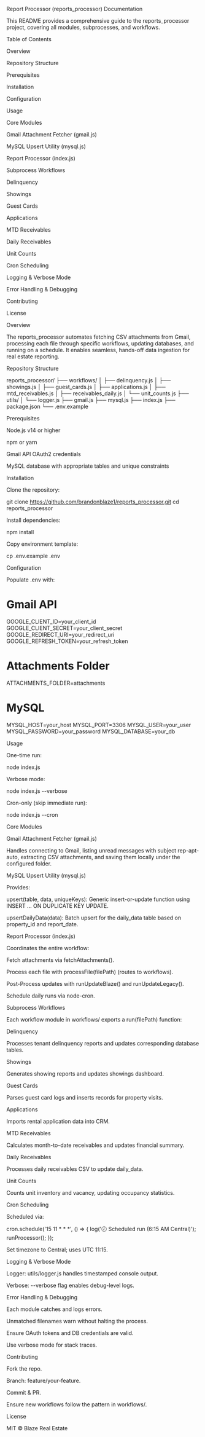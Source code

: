 Report Processor (reports_processor) Documentation

This README provides a comprehensive guide to the reports_processor project, covering all modules, subprocesses, and workflows.

Table of Contents

Overview

Repository Structure

Prerequisites

Installation

Configuration

Usage

Core Modules

Gmail Attachment Fetcher (gmail.js)

MySQL Upsert Utility (mysql.js)

Report Processor (index.js)

Subprocess Workflows

Delinquency

Showings

Guest Cards

Applications

MTD Receivables

Daily Receivables

Unit Counts

Cron Scheduling

Logging & Verbose Mode

Error Handling & Debugging

Contributing

License

Overview

The reports_processor automates fetching CSV attachments from Gmail, processing each file through specific workflows, updating databases, and running on a schedule. It enables seamless, hands-off data ingestion for real estate reporting.

Repository Structure

reports_processor/
├── workflows/
│   ├── delinquency.js
│   ├── showings.js
│   ├── guest_cards.js
│   ├── applications.js
│   ├── mtd_receivables.js
│   ├── receivables_daily.js
│   └── unit_counts.js
├── utils/
│   └── logger.js
├── gmail.js
├── mysql.js
├── index.js
├── package.json
└── .env.example

Prerequisites

Node.js v14 or higher

npm or yarn

Gmail API OAuth2 credentials

MySQL database with appropriate tables and unique constraints

Installation

Clone the repository:

git clone https://github.com/brandonblaze1/reports_processor.git
cd reports_processor

Install dependencies:

npm install

Copy environment template:

cp .env.example .env

Configuration

Populate .env with:

# Gmail API
GOOGLE_CLIENT_ID=your_client_id
GOOGLE_CLIENT_SECRET=your_client_secret
GOOGLE_REDIRECT_URI=your_redirect_uri
GOOGLE_REFRESH_TOKEN=your_refresh_token

# Attachments Folder
ATTACHMENTS_FOLDER=attachments

# MySQL
MYSQL_HOST=your_host
MYSQL_PORT=3306
MYSQL_USER=your_user
MYSQL_PASSWORD=your_password
MYSQL_DATABASE=your_db

Usage

One-time run:

node index.js

Verbose mode:

node index.js --verbose

Cron-only (skip immediate run):

node index.js --cron

Core Modules

Gmail Attachment Fetcher (gmail.js)

Handles connecting to Gmail, listing unread messages with subject rep-apt-auto, extracting CSV attachments, and saving them locally under the configured folder.

MySQL Upsert Utility (mysql.js)

Provides:

upsert(table, data, uniqueKeys): Generic insert-or-update function using INSERT ... ON DUPLICATE KEY UPDATE.

upsertDailyData(data): Batch upsert for the daily_data table based on property_id and report_date.

Report Processor (index.js)

Coordinates the entire workflow:

Fetch attachments via fetchAttachments().

Process each file with processFile(filePath) (routes to workflows).

Post-Process updates with runUpdateBlaze() and runUpdateLegacy().

Schedule daily runs via node-cron.

Subprocess Workflows

Each workflow module in workflows/ exports a run(filePath) function:

Delinquency

Processes tenant delinquency reports and updates corresponding database tables.

Showings

Generates showing reports and updates showings dashboard.

Guest Cards

Parses guest card logs and inserts records for property visits.

Applications

Imports rental application data into CRM.

MTD Receivables

Calculates month-to-date receivables and updates financial summary.

Daily Receivables

Processes daily receivables CSV to update daily_data.

Unit Counts

Counts unit inventory and vacancy, updating occupancy statistics.

Cron Scheduling

Scheduled via:

cron.schedule('15 11 * * *', () => {
  log('🕖 Scheduled run (6:15 AM Central)');
  runProcessor();
});

Set timezone to Central; uses UTC 11:15.

Logging & Verbose Mode

Logger: utils/logger.js handles timestamped console output.

Verbose: --verbose flag enables debug-level logs.

Error Handling & Debugging

Each module catches and logs errors.

Unmatched filenames warn without halting the process.

Ensure OAuth tokens and DB credentials are valid.

Use verbose mode for stack traces.

Contributing

Fork the repo.

Branch: feature/your-feature.

Commit & PR.

Ensure new workflows follow the pattern in workflows/.

License

MIT © Blaze Real Estate
